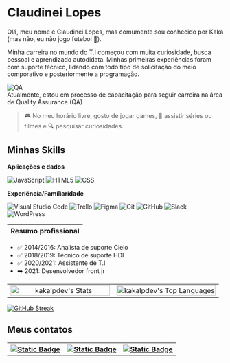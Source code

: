 # Claudinei Lopes

Olá, meu nome é Claudinei Lopes, mas comumente sou conhecido por Kaká (mas não, eu não jogo futebol 🤣).

Minha carreira no mundo do T.I começou com muita curiosidade, busca pessoal e aprendizado autodidata. Minhas primeiras experiências foram com suporte técnico, lidando com todo tipo de solicitação do meio comporativo e posteriormente a programação.

![QA](https://img.shields.io/badge/QA-Quality%20Assurance-blue) <br>
Atualmente, estou em processo de capacitação para seguir carreira na área de Quality Assurance (QA)


> 🎮 No meu horário livre, gosto de jogar games, 🍿 assistir séries ou filmes e 🔍 pesquisar curiosidades.


## Minhas Skills

**Aplicações e dados**

![JavaScript](https://img.shields.io/badge/-JavaScript-333333?style=flat&logo=javascript)
![HTML5](https://img.shields.io/badge/-HTML5-333333?style=flat&logo=HTML5)
![CSS](https://img.shields.io/badge/-CSS-333333?style=flat&logo=CSS3&logoColor=1572B6)

**Experiência/Familiaridade**

![Visual Studio Code](https://img.shields.io/badge/-Visual%20Studio%20Code-333333?style=flat&logo=visual-studio-code&logoColor=007ACC)
![Trello](https://img.shields.io/badge/-Trello-333333?style=flat&logo=trello&logoColor=007ACC)
![Figma](https://img.shields.io/badge/-Figma-333333?style=flat&logo=figma&logoColor=007ACC)
![Git](https://img.shields.io/badge/-Git-333333?style=flat&logo=git)
![GitHub](https://img.shields.io/badge/-GitHub-333333?style=flat&logo=github)
![Slack](https://img.shields.io/badge/-Slack-4A154B?style=flat&logo=slack)
![WordPress](https://img.shields.io/badge/-WordPress-21759B?style=flat&logo=wordpress)



| Resumo profissional |
|:-------------------|

- ✅ 2014/2016: Analista de suporte Cielo
- ✅ 2018/2019: Técnico de suporte HDI
- ✅ 2020/2021: Assistente de T.I
- ➡️ 2021: Desenvolvedor front jr


<table>
  <tr>
    <td style="width: 50%; text-align: center;">
      <img
        align="center"
        src="https://github-readme-stats.vercel.app/api?username=kakalpdev&hide=stars,issues&show=prs_merged_percentage&theme=cobalt&show_icons=true&hide_border=false&count_private=true"
        alt="kakalpdev's Stats"
        width="100%"
      />
    </td>
    <td style="width: 50%; text-align: center;">
      <img
        align="center"
        src="https://github-readme-stats.vercel.app/api/top-langs/?username=kakalpdev&theme=cobalt&show_icons=true&hide_border=false&langs_count=8&card_width=auto"
        alt="kakalpdev's Top Languages"
        width="100%"
      />
    </td>
  </tr>
</table>

<a href="https://git.io/streak-stats"><img src="https://streak-stats.demolab.com?user=kakalpdev&theme=cobalt&border_radius=12&hide_longest_streak=true" alt="GitHub Streak" /></a>

## Meus contatos
<table>
  <tr>
    <th>
      <a href="https://www.linkedin.com/in/claudineilopes/" target="_blank">
        <img alt="Static Badge" src="https://img.shields.io/badge/LinkedIn-0077B5?style=for-the-badge&logo=linkedin&logoColor=white">
      </a>
    </th>
    <th>
       <a href="mailto:claudinei.lbarros@outlook.com" target="_blank">
        <img alt="Static Badge" src="https://img.shields.io/badge/Outlook-blue?style=for-the-badge&logo=mailboxdotorg&logoColor=%23ffffff&labelColor=%230A2767">
      </a>
    </th>
    <th>
      <a href="mailto:kakalp.dev@gmail.com" target="_blank">
        <img alt="Static Badge" src="https://img.shields.io/badge/Gmail-D14836?style=for-the-badge&logo=gmail&logoColor=white">
      </a>
    </th>
  </tr>
</table>

